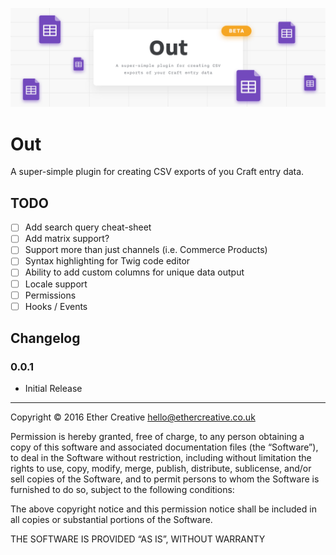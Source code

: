 ![Out for Craft CMS](resources/imgs/Out.png)

# Out

A super-simple plugin for creating CSV exports of you Craft entry data.

## TODO

- [ ] Add search query cheat-sheet
- [ ] Add matrix support?
- [ ] Support more than just channels (i.e. Commerce Products)
- [ ] Syntax highlighting for Twig code editor
- [ ] Ability to add custom columns for unique data output
- [ ] Locale support
- [ ] Permissions
- [ ] Hooks / Events

## Changelog

### 0.0.1
- Initial Release


---

Copyright © 2016 Ether Creative <hello@ethercreative.co.uk>

Permission is hereby granted, free of charge, to any person obtaining a copy of this software and associated documentation files (the “Software”), to deal in the Software without restriction, including without limitation the rights to use, copy, modify, merge, publish, distribute, sublicense, and/or sell copies of the Software, and to permit persons to whom the Software is furnished to do so, subject to the following conditions:

The above copyright notice and this permission notice shall be included in all copies or substantial portions of the Software.

THE SOFTWARE IS PROVIDED “AS IS”, WITHOUT WARRANTY 